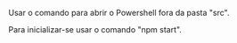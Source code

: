 Usar o comando para abrir o Powershell fora da pasta "src".

Para inicializar-se usar o comando "npm start".
